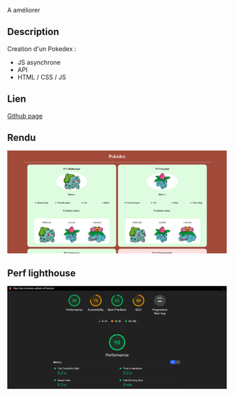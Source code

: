 A améliorer

## Description

Creation d'un Pokedex :

- JS asynchrone
- API
- HTML / CSS / JS

## Lien

[Github page](https://dyl-richardson.github.io/Pokedex/)

## Rendu

![Rendu](images/rendu.png)

## Perf lighthouse

![Perf](images/perf.png)
